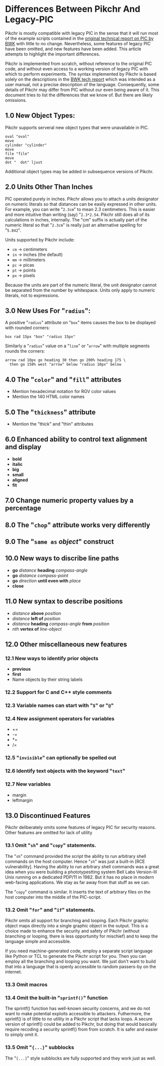 # Differences Between Pikchr And Legacy-PIC

Pikchr is mostly compatible with legacy PIC in the sense that it will
run most of the example scripts contained in the
[original technical report on PIC by BWK][bwk] with little to no change.
Nevertheless, some features of legacy PIC have been omitted, and new
features have been added.  This article attempts to highlight the
important differences.

[bwk]: /uv/pic.pdf

Pikchr is implemented from scratch, without reference to the original
PIC code, and without even access to a working version of legacy PIC
with which to perform experiments.  The syntax implemented by Pikchr
is based solely on the descriptions in the [BWK tech report][bwk] which was
intended as a user manual, not a precise description of the language.
Consequently, some details of Pikchr may differ from PIC without our
even being aware of it.  This document tries to list the differences
that we know of.  But there are likely omissions.

## 1.0 New Object Types:

Pikchr supports serveral new object types that were unavailable
in PIC.

~~~ pikchr center
oval "oval"
move
cylinder "cylinder"
move
file "file"
move
dot "  dot" ljust
~~~

Additional object types may be added in subsequence versions of Pikchr.

## 2.0 Units Other Than Inches

PIC operated purely in inches.  Pikchr allows you to attach a
units designator on numeric literals so that distances can be easily
expressed in other units.  For example, you can write "`2.3cm`" to
mean 2.3 centimeters.  This is easier and more intuitive than writing (say)
"`2.3*2.54`.  Pikchr still does all of its calculations in inches,
internally.  The "cm" suffix is actually part of the numeric literal
so that "`2.3cm`" is really just an alternative spelling for "`5.842`".

Units supported by Pikchr include:

  *  `cm` &rarr; centimeters
  *  `in` &rarr; inches (the default)
  *  `mm` &rarr; millimeters
  *  `pc` &rarr; picas
  *  `pt` &rarr; points
  *  `px` &rarr; pixels

Because the units are part of the numeric literal,
the unit designator cannot be separated from the number by whitespace.
Units only apply to numeric literals, not to expressions.


## 3.0 New Uses For "`radius`":

A positive "`radius`" attribute on "`box`" items causes the box
to be displayed with rounded corners:

~~~ pikchr center
box rad 15px "box" "radius 15px"
~~~

Similarly a "`radius`" value on a "`line`" or "`arrow`" with
multiple segments rounds the corners:

~~~ pikchr center
arrow rad 10px go heading 30 then go 200% heading 175 \
  then go 150% west "arrow" below "radius 10px" below
~~~

## 4.0 The "`color`" and "`fill`" attributes

  *  Mention hexadecimal notation for RGV color values
  *  Mention the 140 HTML color names

## 5.0 The "`thickness`" attribute

  *  Mention the "thick" and "thin" attributes

## 6.0 Enhanced ability to control text alignment and display

  *  **bold**
  *  **italic**
  *  **big**
  *  **small**
  *  **aligned**
  *  **fit**

## 7.0 Change numeric property values by a percentage

## 8.0 The "`chop`" attribute works very differently

## 9.0 The "`same as` *object*" construct

## 10.0 New ways to discribe line paths

  *  **go** *distance* **heading** *compass-angle*
  *  **go** *distance* *compass-point*
  *  **go** *direction* **until even with** *place*
  *  **close**

## 11.0 New syntax to describe positions

  *  *distance* **above** *position*
  *  *distance* **left of** *position*
  *  *distance* **heading** *compass-angle* **from** *position*
  *  *nth* **vertex of** *line-object*



## 12.0 Other miscellaneous new features

### 12.1 New ways to identify prior objects

  * **previous**
  * **first**
  * Name objects by their string labels

### 12.2 Support for C and C++ style comments

### 12.3 Variable names can start with "`$`" or "`@`"

### 12.4 New assignment operators for variables

  *  +=
  *  -=
  *  *=
  *  /=

### 12.5 "`invisible`" can optionally be spelled out

### 12.6 Identify text objects with the keyword "`text`"

### 12.7 New variables

  *  margin
  *  leftmargin

## 13.0 Discontinued Features

Pikchr deliberately omits some features of legacy PIC for security
reasons.  Other features are omitted for lack of utility

### 13.1 Omit "`sh`" and "`copy`" statements.

The "`sh`" command provided the script the ability to run arbitrary
shell commands on the host computer.  Hence "`sh`" was just a built-in
[RCE vulnerability].  Having the ability to run arbitrary shell
commands was a great idea when you were building a phototypestting
system Bell Labs Version-III Unix running on a dedicated PDP/11 in
1982.  But it has no place in modern web-facing applications.  We
stay as far away from that stuff as we can.

[rce]: https://en.wikipedia.org/wiki/Arbitrary_code_execution

The "`copy`" command is similar.  It inserts the text of arbitrary
files on the host computer into the middle of the PIC-script.

### 13.2 Omit "`for`" and "`if`" statements.

Pikchr omits all support for branching and looping.  Each Pikchr
graphic object maps directly into a single graphic object in the
output.  This is a choice made to enhance the security and safety
of Pikchr (without branching or looping, there is less opportunity
for mischief) and to keep the language simple and accessible.

If you need machine-generated code, employ a separate script
language like Python or TCL to generate the Pikchr script for
you.  Then you can employ all the branching and looping you want.
We just don't want to build that into a language that is openly
accessible to random passers-by on the internet.

### 13.3 Omit macros



### 13.4 Omit the built-in "`sprintf()`" function

The sprintf() function has well-known security concerns, and we
do not want to make potential exploits accessible to attackers.
Futhermore, the sprintf() is of little to no utility in a Pikchr
script that lacks loops.  A secure version of sprintf() could be
added to Pikchr, but doing that would basically require recoding
a security sprintf() from from scratch.  It is safer and easier
to simply omit it.

### 13.5 Omit "`{...}`" subblocks

The "`[...]`" style subblocks are fully supported and they work
just as well.
